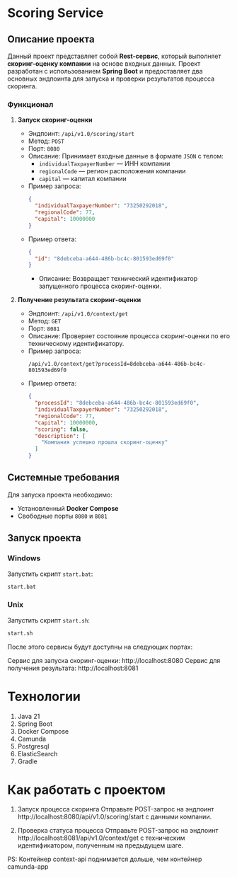 # Scoring Service

## Описание проекта

Данный проект представляет собой **Rest-сервис**, который выполняет **скоринг-оценку компании** на основе входных
данных. Проект разработан с использованием **Spring Boot** и предоставляет два основных эндпоинта для запуска и проверки
результатов процесса скоринга.

### Функционал

1. **Запуск скоринг-оценки**
    - Эндпоинт: `/api/v1.0/scoring/start`
    - Метод: `POST`
    - Порт: `8080`
    - Описание: Принимает входные данные в формате `JSON` с телом:
        - `individualTaxpayerNumber` — ИНН компании
        - `regionalCode` — регион расположения компании
        - `capital` — капитал компании
    - Пример запроса:
      ```json
      {
        "individualTaxpayerNumber": "73250292018",
        "regionalCode": 77,
        "capital": 10000000
      }
      ```
    - Пример ответа:
      ```json
      {
        "id": "8debceba-a644-486b-bc4c-801593ed69f0"
      }
      ```
        - Описание: Возвращает технический идентификатор запущенного процесса скоринг-оценки.

2. **Получение результата скоринг-оценки**
    - Эндпоинт: `/api/v1.0/context/get`
    - Метод: `GET`
    - Порт: `8081`
    - Описание: Проверяет состояние процесса скоринг-оценки по его техническому идентификатору.
    - Пример запроса:
      ```
      /api/v1.0/context/get?processId=8debceba-a644-486b-bc4c-801593ed69f0
      ```
    - Пример ответа:
      ```json
      {
        "processId": "8debceba-a644-486b-bc4c-801593ed69f0",
        "individualTaxpayerNumber": "73250292018",
        "regionalCode": 77,
        "capital": 10000000,
        "scoring": false,
        "description": [
          "Компания успешно прошла скоринг-оценку"
        ]
      }
      ```
## Системные требования

Для запуска проекта необходимо:

- Установленный **Docker Compose**
- Свободные порты `8080` и `8081`

## Запуск проекта

### Windows

Запустить скрипт `start.bat`:

```bash
start.bat
```
### Unix

Запустить скрипт `start.sh`:

```bash
start.sh
```

После этого сервисы будут доступны на следующих портах:

Сервис для запуска скоринг-оценки: http://localhost:8080
Сервис для получения результата: http://localhost:8081

# Технологии
1. Java 21
2. Spring Boot
3. Docker Compose
4. Camunda
5. Postgresql
6. ElasticSearch
7. Gradle

# Как работать с проектом
1. Запуск процесса скоринга
Отправьте POST-запрос на эндпоинт http://localhost:8080/api/v1.0/scoring/start с данными компании.

2. Проверка статуса процесса
Отправьте POST-запрос на эндпоинт http://localhost:8081/api/v1.0/context/get с техническим идентификатором, полученным на предыдущем шаге.

PS: Контейнер context-api поднимается дольше, чем контейнер camunda-app



